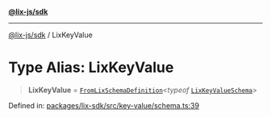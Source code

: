 [**@lix-js/sdk**](../README.md)

***

[@lix-js/sdk](../README.md) / LixKeyValue

# Type Alias: LixKeyValue

> **LixKeyValue** = [`FromLixSchemaDefinition`](FromLixSchemaDefinition.md)\<*typeof* [`LixKeyValueSchema`](../variables/LixKeyValueSchema.md)\>

Defined in: [packages/lix-sdk/src/key-value/schema.ts:39](https://github.com/opral/monorepo/blob/0501d8fe7eed9db1f8058e8d1d58b1d613ceaf43/packages/lix-sdk/src/key-value/schema.ts#L39)
